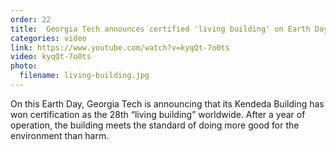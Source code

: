 ```yaml
---
order: 22
title:  Georgia Tech announces certified 'living building' on Earth Day
categories: video
link: https://www.youtube.com/watch?v=kyqQt-7o0ts
video: kyqQt-7o0ts
photo:
  filename: living-building.jpg
---
```


On this Earth Day, Georgia Tech is announcing that its Kendeda Building has won certification as the 28th “living building” worldwide. After a year of operation, the building meets the standard of doing more good for the environment than harm.